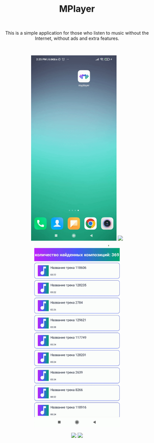 <h1 align="center">MPlayer</h1></br>

<p align="center">
This is a simple application for those who listen to music without the Internet, without ads and extra features.
</p><br>

<p align="center">
<img src="preview/preview1.gif" width="268"/>
<img src="preview/preview2.gif" width="270"/>
<img src="preview/preview3.gif" width="268"/>
</p>

<p align="center">
<img src="preview/preview4.gif" width="268"/>
<img src="preview/preview5.gif" width="268"/>
</p>